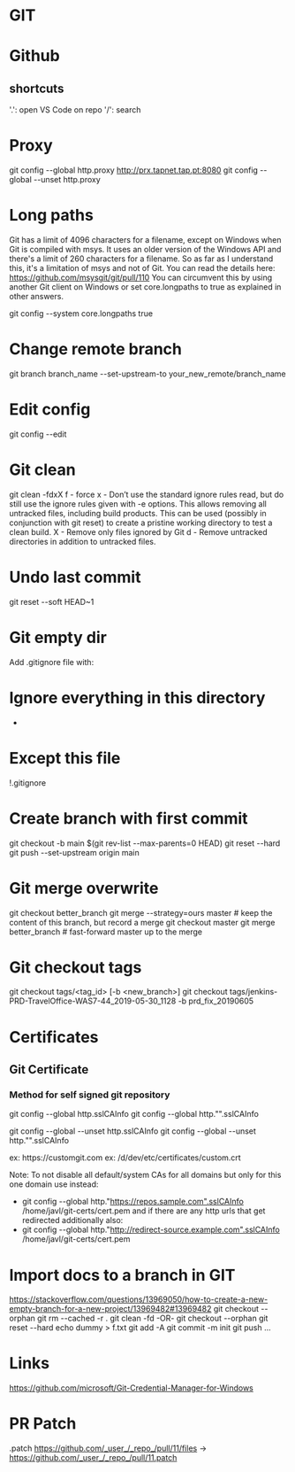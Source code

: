 # GIT

# Github
## shortcuts
'.': open VS Code on repo
'/': search

# Proxy
git config --global http.proxy http://prx.tapnet.tap.pt:8080
git config --global --unset http.proxy


# Long paths
Git has a limit of 4096 characters for a filename, except on Windows when Git is compiled with msys. It uses an older version of the Windows API and there's a limit of 260 characters for a filename.
So as far as I understand this, it's a limitation of msys and not of Git. You can read the details here: https://github.com/msysgit/git/pull/110
You can circumvent this by using another Git client on Windows or set core.longpaths to true as explained in other answers.

git config --system core.longpaths true


# Change remote branch
git branch branch_name --set-upstream-to your_new_remote/branch_name


# Edit config
git config --edit


# Git clean
git clean -fdxX
f - force
x - Don’t use the standard ignore rules read, but do still use the ignore rules given with -e options.
This allows removing all untracked files, including build products.
This can be used (possibly in conjunction with git reset) to create a pristine working directory to test a clean build.
X - Remove only files ignored by Git
d - Remove untracked directories in addition to untracked files.


# Undo last commit
git reset --soft HEAD~1


# Git empty dir
Add .gitignore file with:
# Ignore everything in this directory
*
# Except this file
!.gitignore


# Create branch with first commit
git checkout -b main $(git rev-list --max-parents=0 HEAD)
git reset --hard
git push --set-upstream origin main


# Git merge overwrite
git checkout better_branch
git merge --strategy=ours master    # keep the content of this branch, but record a merge
git checkout master
git merge better_branch             # fast-forward master up to the merge


# Git checkout tags
git checkout tags/<tag_id> [-b <new_branch>]
git checkout tags/jenkins-PRD-TravelOffice-WAS7-44_2019-05-30_1128 -b prd_fix_20190605


# Certificates
## Git Certificate
### Method for self signed git repository
git config --global http.sslCAInfo <cert-file>
git config --global http."<git-repo>".sslCAInfo <cert-file>

git config --global --unset http.sslCAInfo
git config --global --unset http."<git-repo>".sslCAInfo

<git-repo>
ex: https://customgit.com
<cert-file>
ex: /d/dev/etc/certificates/custom.crt

Note:
To not disable all default/system CAs for all domains but only for this one domain use instead:
- git config --global http."https://repos.sample.com".sslCAInfo /home/javl/git-certs/cert.pem
and if there are any http urls that get redirected additionally also:
- git config --global http."http://redirect-source.example.com".sslCAInfo /home/javl/git-certs/cert.pem


# Import docs to a branch in GIT
https://stackoverflow.com/questions/13969050/how-to-create-a-new-empty-branch-for-a-new-project/13969482#13969482
git checkout --orphan <branchname>
git rm --cached -r .
git clean -fd
-OR-
git checkout --orphan <branchname>
git reset --hard
echo dummy > f.txt
git add -A
git commit -m init
git push ...

# Links
https://github.com/microsoft/Git-Credential-Manager-for-Windows

# PR Patch
<pr-path>.patch
https://github.com/_user_/_repo_/pull/11/files
->
https://github.com/_user_/_repo_/pull/11.patch
